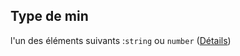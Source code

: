 ## Type de min

l'un des éléments suivants :`string` ou `number` ([Détails](frw-definitions-input-properties-min.md))
